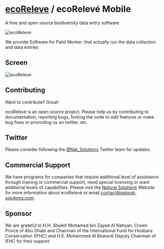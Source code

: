 [ecoReleve](http://naturalsolutions.github.com/ecoReleve/) / ecoRelevé Mobile
=========
A free and open source biodiversity data entry software

![ecoReleve](https://raw.github.com/NaturalSolutions/ecoReleve-Mobile/master/Logo/logo-LABS_Mobile.jpg)

We provide Software for Field Worker: that actually run the data collection and data entries



Screen
------------
![ecoReleve](https://raw.github.com/NaturalSolutions/ecoReleve-Mobile/master/Screen/Screen.png)



Contributing
------------

Want to contribute? Great!

ecoRelevé is an open source project. Please help us by contributing to documentation, reporting bugs, forking the code to add features or make bug fixes or promoting us on twitter, etc.

Twitter
------------
Please consider following the [@Nat_Solutions](https://twitter.com/Nat_Solutions) Twitter team for updates.

Commercial Support
------------

We have programs for companies that require additional level of assistance through training or commercial support, need special licensing or want additional levels of capabilities. Please visit the  [Natural Solutions](http://www.natural-solutions.eu/) Website for more information about ecoRelevé or email contact@natural-solutions.com.

Sponsor
------------

We are grateful to H.H. Sheikh Mohamed bin Zayed Al Nahyan, Crown Prince of Abu Dhabi and Chairman of the International Fund for Houbara Conservation (IFHC) and  H.E. Mohammed Al Bowardi Deputy Chairman of IFHC for their support



